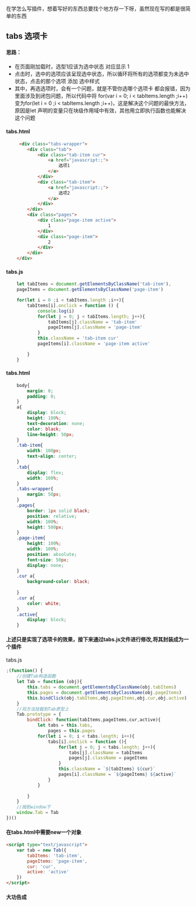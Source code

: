 在学怎么写插件，想着写好的东西总要找个地方存一下呀，虽然现在写的都是很简单的东西

## tabs 选项卡

#### 思路：
* 在页面刚加载时，选型1应该为选中状态 对应显示 1
* 点击时，选中的选项应该呈现选中状态，所以循环将所有的选项都变为未选中状态，点击的那个选项 添加 选中样式
* 其中，再选选项时，会有一个问题，就是不管你选哪个选项卡 都会报错，因为里面涉及到闭包问题，所以代码中将 for(var i = 0; i < tabItems.length ;i++)变为for(let i = 0 ;i < tabItems.length ;i++)，这是解决这个问题的最快方法，原因是let 声明的变量只在块级作用域中有效，其他用立即执行函数也能解决这个问题
  
#### tabs.html
```html
     <div class="tabs-wrapper">
        <div class="tab">
            <div class="tab-item cur">
                <a href="javascript:;">
                    选项1
                </a>
            </div>
            <div class="tab-item">
                <a href="javascript:;">
                    选项2
                </a>
            </div>
        </div>
        <div class="pages">
            <div class="page-item active">
                1
            </div>
            <div class="page-item">
                2
            </div>
        </div>
    </div>
```
#### tabs.js
```js
    let tabItems = document.getElementsByClassName('tab-item'),
    pageItems = document.getElementsByClassName('page-item')

    for(let i = 0 ;i < tabItems.length ;i++){
        tabItems[i].onclick = function () {
            console.log(i)
            for(let j = 0; j < tabItems.length; j++){
                tabItems[j].className = 'tab-item'
                pageItems[j].className = 'page-item'
            }
            this.className = 'tab-item cur'
            pageItems[i].className = 'page-item active'

        }
    }
```

#### tabs.html
```css
    body{
        margin: 0;
        padding: 0;
    }
    a{
        display: block;
        height: 100%;
        text-decoration: none;
        color: black;
        line-height: 50px;
    }
    .tab-item{
        width: 100px;
        text-align: center;
    }
    .tab{
        display: flex;
        width: 100%;
    }
    .tabs-wrapper{
        margin: 50px;
    }
    .pages{
        border: 1px solid black;
        position: relative;
        width: 100%;
        height: 500px;
    }
    .page-item{
        height: 100%;
        width: 100%;
        position: absolute;
        font-size: 50px;
        display: none;
    }
    .cur a{
        background-color: black;
        
    }
    .cur a{
        color: white;
    }
    .active{
        display: block;
    }
```
#### 上述只是实现了选项卡的效果，接下来通过tabs.js文件进行修改,将其封装成为一个插件

tabs.js
```js
;(function() {
    //创建Tab构造函数
    let Tab = function (obj){
        this.tabs = document.getElementsByClassName(obj.tabItems)
        this.pages = document.getElementsByClassName(obj.pageItems)
        this.bindClick(obj.tabItems,obj.pageItems,obj.cur,obj.active)
    }
    //将方法挂载到Tab原型上
    Tab.prototype = {
        bindClick: function(tabItems,pageItems,cur,active){
            let tabs = this.tabs,
                pages = this.pages
            for(let i = 0; i < tabs.length; i++){
                tabs[i].onclick = function (){
                    for(let j = 0; j < tabs.length; j++){
                        tabs[j].className = tabItems
                        pages[j].className = pageItems
                    }
                    this.className = `${tabItems} ${cur}`
                    pages[i].className = `${pageItems} ${active}`
                }
            }
            
        }
    }
    //抛到window下
    window.Tab = Tab
})()
```
#### 在tabs.html中需要new一个对象
```html
<script type="text/javascript">
    var tab = new Tab({
        tabItems: 'tab-item',
        pageItems: 'page-item',
        cur: 'cur',
        active: 'active'
    })
</script>
```

#### 大功告成